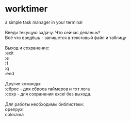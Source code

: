 # worktimer
a simple task manager in your terminal<br /><br />
Введи текущую задачу. Что сейчас делаешь?<br />
Всё что введёшь - запишется в текстовый файл и таблицу<br />
<br />Выход и сохранение:
<br />:exit
<br />:e
<br />:1
<br />:q
<br />:end
<br /><br />
Другие команды:
<br />:сброc - для сброса таймеров и тхт лога
<br />:сохр - для сохранения excel без выхода.
<br /><br />
Для работы необходимы библиотеки:<br />
openpyxl<br />
colorama 

